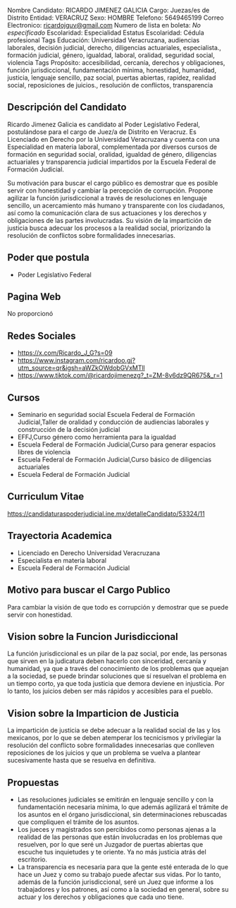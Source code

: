 Nombre Candidato: RICARDO JIMENEZ GALICIA
Cargo: Juezas/es de Distrito
Entidad: VERACRUZ
Sexo: HOMBRE
Telefono: 5649465199
Correo Electronico: ricardojguv@gmail.com
Numero de lista en boleta: *No especificado*
Escolaridad: Especialidad
Estatus Escolaridad: Cédula profesional
Tags Educación: Universidad Veracruzana, audiencias laborales, decisión judicial, derecho, diligencias actuariales, especialista., formación judicial, género, igualdad, laboral, oralidad, seguridad social, violencia
Tags Propósito: accesibilidad, cercanía, derechos y obligaciones, función jurisdiccional, fundamentación mínima, honestidad, humanidad, justicia, lenguaje sencillo, paz social, puertas abiertas, rapidez, realidad social, reposiciones de juicios., resolución de conflictos, transparencia


## Descripción del Candidato 

Ricardo Jimenez Galicia es candidato al Poder Legislativo Federal, postulándose para el cargo de Juez/a de Distrito en Veracruz. Es Licenciado en Derecho por la Universidad Veracruzana y cuenta con una Especialidad en materia laboral, complementada por diversos cursos de formación en seguridad social, oralidad, igualdad de género, diligencias actuariales y transparencia judicial impartidos por la Escuela Federal de Formación Judicial.

Su motivación para buscar el cargo público es demostrar que es posible servir con honestidad y cambiar la percepción de corrupción. Propone agilizar la función jurisdiccional a través de resoluciones en lenguaje sencillo, un acercamiento más humano y transparente con los ciudadanos, así como la comunicación clara de sus actuaciones y los derechos y obligaciones de las partes involucradas. Su visión de la impartición de justicia busca adecuar los procesos a la realidad social, priorizando la resolución de conflictos sobre formalidades innecesarias.


## Poder que postula

- Poder Legislativo Federal


## Pagina Web

No proporcionó


## Redes Sociales

- https://x.com/Ricardo_J_G?s=09
- https://www.instagram.com/ricardoo.gj?utm_source=qr&igsh=aWZkOWdobGVxMTll
- https://www.tiktok.com/@ricardojimenezg?_t=ZM-8v6dz9QR675&_r=1


## Cursos

- Seminario en seguridad social Escuela Federal de Formación Judicial,Taller de oralidad y conducción de audiencias laborales y construcción de la decisión judicial
- EFFJ,Curso género como herramienta para la igualdad
- Escuela Federal de Formación Judicial,Curso para generar espacios libres de violencia
- Escuela Federal de Formación Judicial,Curso básico de diligencias actuariales
- Escuela Federal de Formación Judicial


## Curriculum Vitae

https://candidaturaspoderjudicial.ine.mx/detalleCandidato/53324/11


## Trayectoria Academica

- Licenciado en Derecho Universidad Veracruzana
- Especialista en materia laboral
- Escuela Federal de Formación Judicial


## Motivo para buscar el Cargo Publico

Para cambiar la visión de que todo es corrupción y demostrar que se puede servir con honestidad.


## Vision sobre la Funcion Jurisdiccional

La función jurisdiccional es un pilar de la paz social, por ende, las personas que sirven en la judicatura deben hacerlo con sinceridad, cercanía y humanidad, ya que a través del conocimiento de los problemas que aquejan a la sociedad, se puede brindar soluciones que sí resuelvan el problema en un tiempo corto, ya que toda justicia que demora deviene en injusticia. Por lo tanto, los juicios deben ser más rápidos y accesibles para el pueblo.


## Vision sobre la Imparticion de Justicia

La impartición de justicia se debe adecuar a la realidad social de las y los mexicanos, por lo que se deben atemperar los tecnicismos y privilegiar la resolución del conflicto sobre formalidades innecesarias que conlleven reposiciones de los juicios y que un problema se vuelva a plantear sucesivamente hasta que se resuelva en definitiva.


## Propuestas

- Las resoluciones judiciales se emitirán en lenguaje sencillo y con la fundamentación necesaria mínima, lo que además agilizará el trámite de los asuntos en el órgano jurisdiccional, sin determinaciones rebuscadas que compliquen el trámite de los asuntos.
- Los jueces y magistrados son percibidos como personas ajenas a la realidad de las personas que están involucradas en los problemas que resuelven, por lo que seré un Juzgador de puertas abiertas que escuche tus inquietudes y te oriente. Ya no más justicia atrás del escritorio.
- La transparencia es necesaria para que la gente esté enterada de lo que hace un Juez y como su trabajo puede afectar sus vidas. Por lo tanto, además de la función jurisdiccional, seré un Juez que informe a los trabajadores y los patrones, así como a la sociedad en general, sobre su actuar y los derechos y obligaciones que cada uno tiene.


